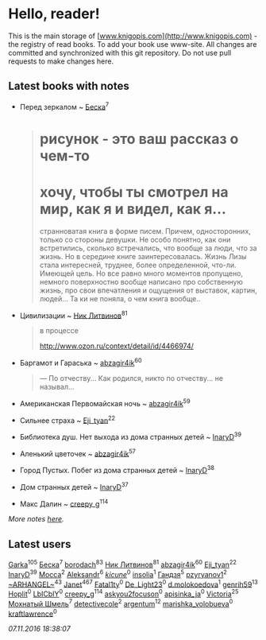 # Hello, reader!
This is the main storage of [www.knigopis.com](http://www.knigopis.com) - the registry of read books.
To add your book use www-site. All changes are committed and synchronized with this git repository.
Do not use pull requests to make changes here.


## Latest books with notes
* Перед зеркалом ~ [Беска](users/157/1577468-vkontakte)<sup>7</sup>
    > # рисунок - это ваш рассказ о чем-то
    > # хочу, чтобы ты смотрел на мир, как я и видел, как я...
    > странноватая книга в форме писем. Причем, односторонних, только со стороны девушки. Не особо понятно, как они встретились, сколько встречались, что вообще за люди, что за жизнь. Но в середине книге заинтересовалась. Жизнь Лизы стала интересней, труднее, более определенной, что-ли. Имеющей цель. Но все равно много моментов пропущено, немного поверхностно вообще написано про собственную жизнь, про свои впечатления и ощущения от выставок, картин, людей... Та ки не поняла, о чем книга вообще..

* Цивилизации ~ [Ник Литвинов](users/lec/leczQ3Eya3-linkedin)<sup>81</sup>
    > в процессе
    > 
    > http://www.ozon.ru/context/detail/id/4466974/

* Баргамот и Гараська ~ [abzagir4ik](users/362/3621623-vkontakte)<sup>60</sup>
    > — По отчеству... Как родился, никто по отчеству... не называл...

* Американская Первомайская ночь ~ [abzagir4ik](users/362/3621623-vkontakte)<sup>59</sup>

* Сильнее страха ~ [Eji_tyan](users/235/2352103981-twitter)<sup>22</sup>

* Библиотека душ. Нет выхода из дома странных детей ~ [InaryD](users/562/56228374-vkontakte)<sup>39</sup>

* Аленький цветочек ~ [abzagir4ik](users/362/3621623-vkontakte)<sup>57</sup>

* Город Пустых. Побег из дома странных детей ~ [InaryD](users/562/56228374-vkontakte)<sup>38</sup>

* Дом странных детей ~ [InaryD](users/562/56228374-vkontakte)<sup>37</sup>

* Макс Далин ~ [creepy_g](users/747/74743045-vkontakte)<sup>114</sup>


_More notes [here](latest_books_with_notes.md)._


## Latest users
[Garka](users/115/115753719718250012620-google)<sup>105</sup> 
[Беска](users/157/1577468-vkontakte)<sup>7</sup> 
[borodach](users/157/15706320-vkontakte)<sup>83</sup> 
[Ник Литвинов](users/lec/leczQ3Eya3-linkedin)<sup>81</sup> 
[abzagir4ik](users/362/3621623-vkontakte)<sup>60</sup> 
[Eji_tyan](users/235/2352103981-twitter)<sup>22</sup> 
[InaryD](users/562/56228374-vkontakte)<sup>39</sup> 
[Mocca](users/116/116434214281608690175-google)<sup>2</sup> 
[Aleksandr](users/123/12375097-vkontakte)<sup>6</sup> 
[_kicune_](users/224/2248110099-instagram)<sup>0</sup> 
[insolia](users/116/116957517381490004982-google)<sup>1</sup> 
[Гандзя](users/103/1034497246671899-facebook)<sup>5</sup> 
[pzyryanov1](users/102/102383933923761177461-google)<sup>2</sup> 
[~ARHANGEL~](users/642/64251996-vkontakte)<sup>43</sup> 
[Janet](users/205/20565064-vkontakte)<sup>467</sup> 
[Fatal1ty](users/101/101175149321186839533-google)<sup>0</sup> 
[De_Light23](users/De_/De_Light23-lastfm)<sup>0</sup> 
[d.molokoedova](users/152/152183909-vkontakte)<sup>1</sup> 
[genrih59](users/872/872361436199401-facebook)<sup>13</sup> 
[Hoplit](users/101/101851419910586702007-google)<sup>0</sup> 
[LbICbIY](users/760/760270-vkontakte)<sup>0</sup> 
[creepy_g](users/747/74743045-vkontakte)<sup>114</sup> 
[askyou2focuson](users/710/710705325745026-facebook)<sup>0</sup> 
[apisinka_ja](users/572/5727424-vkontakte)<sup>0</sup> 
[Victoria](users/113/113794223924688167852-google)<sup>25</sup> 
[Мохнатый Шмель](users/164/164804873-yandex)<sup>7</sup> 
[detectivecole](users/307/307203253-vkontakte)<sup>2</sup> 
[argentum](users/108/108441017286602220411-google)<sup>12</sup> 
[marishka_volobueva](users/763/7635329-vkontakte)<sup>0</sup> 
[kraftlawrence](users/526/52641782-vkontakte)<sup>0</sup> 


_07.11.2016 18:38:07_
